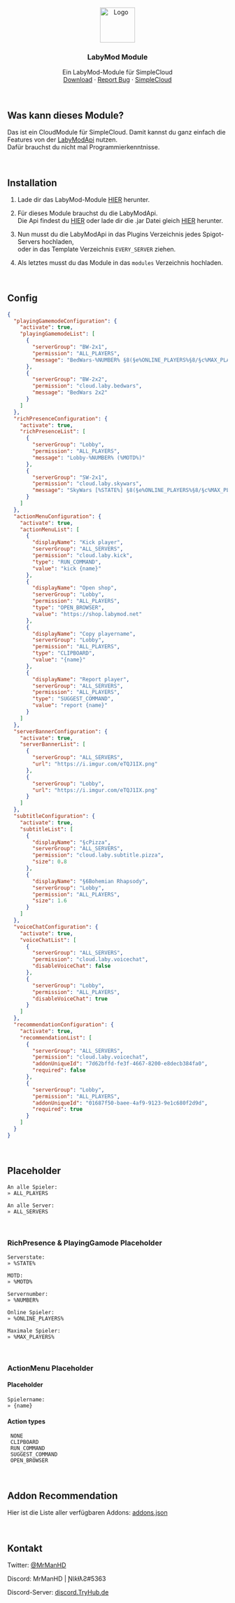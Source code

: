 <br />
<p align="center">
  <a href="https://github.com/MrManHD/simplecloud-labymod-module">
    <img src="https://mrmanhd.tryhub.de/img/github-logo.png" alt="Logo" width="80" height="80">
  </a>

  <h3 align="center">LabyMod Module</h3>

  <p align="center">
    Ein LabyMod-Module für SimpleCloud
    <br />
    <a href="https://mrmanhd.tryhub.de/dl/simplecloud-labymod-module.jar">Download</a>
    ·
    <a href="https://github.com/MrManHD/simplecloud-labymod-module/issues">Report Bug</a>
    ·
    <a href="https://www.spigotmc.org/resources/simplecloud-simplify-your-network.79466/">SimpleCloud</a>
  </p>
</p>

<br />

## Was kann dieses Module?
Das ist ein CloudModule für SimpleCloud. Damit kannst du ganz einfach die Features von der [LabyModApi](https://github.com/LabyMod/labymod-server-api/) nutzen. <br/> Dafür brauchst du nicht mal Programmierkenntnisse.

 <br />
    
## Installation
1. Lade dir das LabyMod-Module [HIER](https://mrmanhd.tryhub.de/dl/simplecloud-labymod-module.jar) herunter.

2. Für dieses Module brauchst du die LabyModApi. <br /> Die Api findest du [HIER](https://github.com/LabyMod/labymod-server-api/) oder lade dir die .jar Datei gleich [HIER](https://mrmanhd.tryhub.de/dl/labyapi.jar) herunter.

3. Nun musst du die LabyModApi in das Plugins Verzeichnis jedes Spigot-Servers hochladen, <br /> oder in das Template Verzeichnis `EVERY_SERVER` ziehen.

4. Als letztes musst du das Module in das `modules` Verzeichnis hochladen.

<br />
    
## Config

```json
{
  "playingGamemodeConfiguration": {
    "activate": true,
    "playingGamemodeList": [
      {
        "serverGroup": "BW-2x1",
        "permission": "ALL_PLAYERS",
        "message": "BedWars-%NUMBER% §8(§e%ONLINE_PLAYERS%§8/§c%MAX_PLAYERS%§8)"
      },
      {
        "serverGroup": "BW-2x2",
        "permission": "cloud.laby.bedwars",
        "message": "BedWars 2x2"
      }
    ]
  },
  "richPresenceConfiguration": {
    "activate": true,
    "richPresenceList": [
      {
        "serverGroup": "Lobby",
        "permission": "ALL_PLAYERS",
        "message": "Lobby-%NUMBER% (%MOTD%)"
      },
      {
        "serverGroup": "SW-2x1",
        "permission": "cloud.laby.skywars",
        "message": "SkyWars [%STATE%] §8(§e%ONLINE_PLAYERS%§8/§c%MAX_PLAYERS%§8)"
      }
    ]
  },
  "actionMenuConfiguration": {
    "activate": true,
    "actionMenuList": [
      {
        "displayName": "Kick player",
        "serverGroup": "ALL_SERVERS",
        "permission": "cloud.laby.kick",
        "type": "RUN_COMMAND",
        "value": "kick {name}"
      },
      {
        "displayName": "Open shop",
        "serverGroup": "Lobby",
        "permission": "ALL_PLAYERS",
        "type": "OPEN_BROWSER",
        "value": "https://shop.labymod.net"
      },
      {
        "displayName": "Copy playername",
        "serverGroup": "Lobby",
        "permission": "ALL_PLAYERS",
        "type": "CLIPBOARD",
        "value": "{name}"
      },
      {
        "displayName": "Report player",
        "serverGroup": "ALL_SERVERS",
        "permission": "ALL_PLAYERS",
        "type": "SUGGEST_COMMAND",
        "value": "report {name}"
      }
    ]
  },
  "serverBannerConfiguration": {
    "activate": true,
    "serverBannerList": [
      {
        "serverGroup": "ALL_SERVERS",
        "url": "https://i.imgur.com/eTQJ1IX.png"
      },
      {
        "serverGroup": "Lobby",
        "url": "https://i.imgur.com/eTQJ1IX.png"
      }
    ]
  },
  "subtitleConfiguration": {
    "activate": true,
    "subtitleList": [
      {
        "displayName": "§cPizza",
        "serverGroup": "ALL_SERVERS",
        "permission": "cloud.laby.subtitle.pizza",
        "size": 0.8
      },
      {
        "displayName": "§6Bohemian Rhapsody",
        "serverGroup": "Lobby",
        "permission": "ALL_PLAYERS",
        "size": 1.6
      }
    ]
  },
  "voiceChatConfiguration": {
    "activate": true,
    "voiceChatList": [
      {
        "serverGroup": "ALL_SERVERS",
        "permission": "cloud.laby.voicechat",
        "disableVoiceChat": false
      },
      {
        "serverGroup": "Lobby",
        "permission": "ALL_PLAYERS",
        "disableVoiceChat": true
      }
    ]
  },
  "recommendationConfiguration": {
    "activate": true,
    "recommendationList": [
      {
        "serverGroup": "ALL_SERVERS",
        "permission": "cloud.laby.voicechat",
        "addonUniqueId": "7d62bffd-fe3f-4667-8200-e8decb384fa0",
        "required": false
      },
      {
        "serverGroup": "Lobby",
        "permission": "ALL_PLAYERS",
        "addonUniqueId": "01687f50-baee-4af9-9123-9e1c680f2d9d",
        "required": true
      }
    ]
  }
}
```

 <br />
    
## Placeholder

```
An alle Spieler:
» ALL_PLAYERS

An alle Server:
» ALL_SERVERS
```

<br />

### RichPresence & PlayingGamode Placeholder

```
Serverstate:
» %STATE%

MOTD:
» %MOTD%

Servernumber:
» %NUMBER%
 
Online Spieler:
» %ONLINE_PLAYERS%
 
Maximale Spieler:
» %MAX_PLAYERS%
```

<br />

### ActionMenu Placeholder

#### Placeholder

```
Spielername:
» {name}
```

#### Action types

```
 NONE
 CLIPBOARD
 RUN_COMMAND
 SUGGEST_COMMAND
 OPEN_BROWSER
```

 <br />

## Addon Recommendation
Hier ist die Liste aller verfügbaren Addons: [addons.json](https://dl.labymod.net/addons.json)

 <br />
    
## Kontakt

Twitter: [@MrManHD](https://twitter.com/MrManHD)

Discord: MrManHD | ƝƖƙƚƛƧ#5363

Discord-Server: [discord.TryHub.de](https://tryhub.de/discord)
